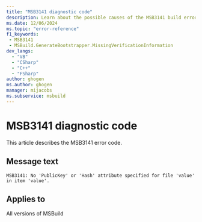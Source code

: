 ```yaml
---
title: "MSB3141 diagnostic code"
description: Learn about the possible causes of the MSB3141 build error, and get troubleshooting tips.
ms.date: 12/06/2024
ms.topic: "error-reference"
f1_keywords:
 - MSB3141
 - MSBuild.GenerateBootstrapper.MissingVerificationInformation
dev_langs:
  - "VB"
  - "CSharp"
  - "C++"
  - "FSharp"
author: ghogen
ms.author: ghogen
manager: mijacobs
ms.subservice: msbuild
---
```


# MSB3141 diagnostic code

<!-- :::ErrorDefinitionDescription::: -->
<!-- :::editable-content name="introDescription"::: -->
This article describes the MSB3141 error code.
<!-- :::editable-content-end::: -->

## Message text

`MSB3141: No 'PublicKey' or 'Hash' attribute specified for file 'value' in item 'value'.`

<!-- :::editable-content name="postOutputDescription"::: -->
<!--
{StrBegin="MSB3141: "}
-->
<!-- :::editable-content-end::: -->
<!-- :::ErrorDefinitionDescription-end::: -->

## Applies to

All versions of MSBuild
